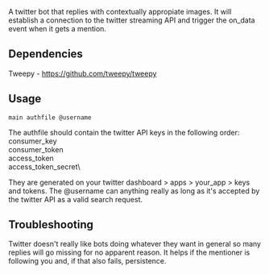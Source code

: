 A twitter bot that replies with contextually appropiate images. It will establish a connection to the twitter
streaming API and trigger the on_data event when it gets a mention.

Dependencies
------------

Tweepy - https://github.com/tweepy/tweepy


Usage
-----

`main authfile @username`

The authfile should contain the twitter API keys in the following order:
consumer_key\
consumer_token\
access_token\
access_token_secret\

They are generated on your twitter dashboard > apps > your_app > keys and tokens. The @username can
anything really as long as it's accepted by the twitter API as a valid search request.

Troubleshooting
---------------

Twitter doesn't really like bots doing whatever they want in general so many replies will
go missing for no apparent reason. It helps if the mentioner is following you and, if that also fails,
persistence.
